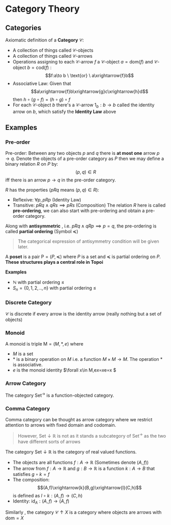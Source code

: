 # Category Theory

## Categories
Axiomatic definition of a **Category** $\mathscr{C}$:
- A collection of things called $\mathscr{C}\text{-objects}$
- A collection of things called $\mathscr{C}\text{-arrows}$
- Operations assigning to each $\mathscr{C}\text{-arrow} \ f$ a $\mathscr{C}\text{-object} \ a=\text{dom}(f)$ and $\mathscr{C}\text{-object} \ b=\text{cod}(f)$ :$$f:a\to b \ \text{or} \ a\xrightarrow{f}b$$
- Associative Law: Given that $$a\xrightarrow{f}b\xrightarrow{g}c\xrightarrow{h}d$$ then $h\circ (g\circ f)=(h\circ g)\circ f$
- For each $\mathscr{C}\text{-object}$ $b$ there's a $\mathscr{C}\text{-arrow} \ 1_b:b\to b$ called the identity arrow on $b$, which satisfy the **Identity Law** above

## Examples
### Pre-order
Pre-order: Between any two objects $p$ and $q$ there is **at most one** arrow $p\to q$. Denote the objects of a pre-order category as $P$ then we may define a binary relation $R$ on $P$ by:
$$(p,q)\in R $$
 iff there is an arrow $p\to q$ in the pre-order category.

$R$ has the properties ($pRq$ means $(p,q)\in R$):
- Reflexive: $\forall p , pRp$ (Identity Law)
- Transitive: $pRq\land qRs\implies pRs$ (Composition)
The relation $R$ here is called **pre-ordering**, we can also start with pre-ordering and obtain a pre-order category.

Along with **antisymmetric** , i.e. $pRq\land qRp\implies p=q$, the pre-ordering is called **partial ordering** (Symbol $\preceq$)
> The categorical expression of antisymmetry condition will be given later.


A **poset** is a pair $\text{P}=(P,\preceq)$ where $P$ is a set and $\preceq$ is partial ordering on $P$. **These structures plays a central role in Topoi**

**Examples**
- $\mathbb{N}$ with partial ordering $\leq$
- $S_n=\{0,1,2,..,n\}$ with partial ordering $\leq$



### Discrete Category
$\mathscr{C}$ is discrete if every arrow is the identity arrow (really nothing but a set of objects)
### Monoid
A monoid is triple $\text{M}=(M,*,e)$ where 
- $M$ is a set
- $*$ is a binary operation on $M$ i.e. a function $M\times M \to M$. The operation $*$ is associative.
- $e$ is the monoid identity $\forall x\in M,e*x=x*e=x $

### Arrow Category
The category $\text{Set}^{\to}$ is a function-objected category.

### Comma Category
Comma category can be thought as arrow category where we restrict attention to arrows with fixed domain and codomain.
> However, $\text{Set} \downarrow\mathbb{R}$ is not as it stands a subcategory of $\text{Set}^{\to}$ as the two have different sorts of arrows

The category $\text{Set} \downarrow\mathbb{R}$ is the category of real valued functions. 
- The objects are all functions $f:A\to \mathbb{R}$ (Sometimes denote $(A,f)$)
- The arrow from $f:A\to \mathbb{R}$ and $g:B\to \mathbb{R}$ is a function $k:A\to B$ that satisfies $g \circ k = f$
- The composition: $$(A,f)\xrightarrow{k}(B,g)\xrightarrow{l}(C,h)$$ is defined as $l \circ k:(A,f)\to (C,h)$
- Identity: $\text{id}_A:(A,f)\to (A,f)$

Similarly , the category $\mathscr{C}\uparrow X$ is a category where objects are arrows with $\text{dom}=X$

